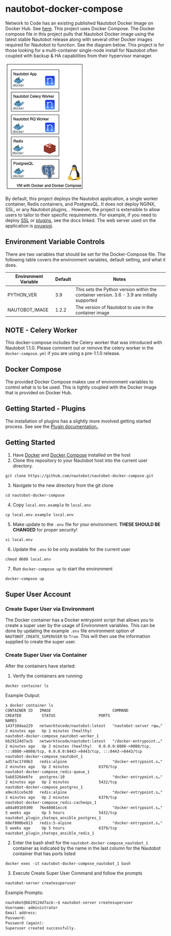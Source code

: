 # nautobot-docker-compose

Network to Code has an existing published Nautobot Docker Image on Docker Hub. See [here](https://hub.docker.com/repository/docker/networktocode/nautobot). This project uses Docker Compose. The Docker compose file in this project pulls that Nautobot Docker image using the latest stable Nautobot release along with several other Docker images required for Nautobot to function.  See the diagram below.  This project is for those looking for a multi-container single-node install for Nautobot often coupled with backup & HA capabilities from their hypervisor manager. 

![Container Stack](docs/img/container_stack.png)

By default, this project deploys the Nautobot application, a single worker container, Redis containers, and PostgresQL.  It does not deploy NGINX, SSL, or any Nautobot plugins, . However, the project is extensible to allow users to tailor to their specific requirements.  For example, if you need to deploy [SSL](docs/create_ssl_cert.md) or [plugins](docs/plugins.md), see the docs linked. The web server used on the application is [pyuwsgi](https://uwsgi-docs.readthedocs.io/en/latest/).

## Environment Variable Controls

There are two variables that should be set for the Docker-Compose file. The following table covers the environment variables, default setting, and what it does.

| Environment Variable | Default | Notes |
| -------------------- | ------- | ----- |
| PYTHON_VER | 3.9 | This sets the Python version within the container version. 3.6 - 3.9 are initially supported |
| NAUTOBOT_IMAGE | 1.2.2 | The version of Nautobot to use in the container image |
## NOTE - Celery Worker

This docker-compose includes the Celery worker that was introduced with Nautobot 1.1.0. Please comment out or remove the celery worker in the `docker-compose.yml` if you are using a pre-1.1.0 release.

## Docker Compose

The provided Docker Compose makes use of environment variables to control what is to be used. This is tightly coupled with the Docker image that is provided on Docker Hub.

## Getting Started - Plugins

The installation of plugins has a slightly more involved getting started process. See see the [Plugin documentation.](docs/plugins.md).

## Getting Started

1. Have [Docker](https://docs.docker.com/get-docker/) and [Docker Compose](https://docs.docker.com/compose/install/) installed on the host
2. Clone this repository to your Nautobot host into the current user directory.
```
git clone https://github.com/nautobot/nautobot-docker-compose.git
```

3. Navigate to the new directory from the git clone

```
cd nautobot-docker-compose
```

4. Copy `local.env.example` to `local.env`
```
cp local.env.example local.env
```

5. Make update to the `.env` file for your environment. **THESE SHOULD BE CHANGED** for proper security!
```
vi local.env
```

6. Update the `.env` to be only available for the current user
```
chmod 0600 local.env
```

7. Run `docker-compose up` to start the environment
```
docker-compose up
```

## Super User Account

### Create Super User via Environment

The Docker container has a Docker entrypoint script that allows you to create a super user by the usage of Environment variables. This can be done by updating the example `.env` file environment option of `NAUTOBOT_CREATE_SUPERUSER` to `True`. This will then use the information supplied to create the super user.

### Create Super User via Container

After the containers have started:

1. Verify the containers are running:
```
docker container ls
```
Example Output:
```
❯ docker container ls                                                   
CONTAINER ID   IMAGE                           COMMAND                  CREATED         STATUS                   PORTS                                                                                  NAMES
143f10daa229   networktocode/nautobot:latest   "nautobot-server rqw…"   2 minutes ago   Up 2 minutes (healthy)                                                                                          nautobot-docker-compose_nautobot-worker_1
bb29124d7acb   networktocode/nautobot:latest   "/docker-entrypoint.…"   2 minutes ago   Up 2 minutes (healthy)   0.0.0.0:8080->8080/tcp, :::8080->8080/tcp, 0.0.0.0:8443->8443/tcp, :::8443->8443/tcp   nautobot-docker-compose_nautobot_1
ad57ac1749b3   redis:alpine                    "docker-entrypoint.s…"   2 minutes ago   Up 2 minutes             6379/tcp                                                                               nautobot-docker-compose_redis-queue_1
5ab83264e6fe   postgres:10                     "docker-entrypoint.s…"   2 minutes ago   Up 2 minutes             5432/tcp                                                                               nautobot-docker-compose_postgres_1
a9ec61ce5e30   redis:alpine                    "docker-entrypoint.s…"   2 minutes ago   Up 2 minutes             6379/tcp                                                                               nautobot-docker-compose_redis-cacheops_1
a84a89169300   76e40881ecc6                    "docker-entrypoint.s…"   5 weeks ago     Up 5 hours               5432/tcp                                                                               nautobot_plugin_chatops_ansible_postgres_1
60ef800be813   redis:5-alpine                  "docker-entrypoint.s…"   5 weeks ago     Up 5 hours               6379/tcp                                                                               nautobot_plugin_chatops_ansible_redis_1
```

2. Enter the bash shell for the `nautobot-docker-compose_nautobot_1` container as indicated by the name in the last column for the Nautobot container that has ports listed
```
docker exec -it nautobot-docker-compose_nautobot_1 bash
```

3. Execute Create Super User Command and follow the prompts
```
nautobot-server createsuperuser
```
Example Prompts:
```
nautobot@bb29124d7acb:~$ nautobot-server createsuperuser
Username: administrator
Email address: 
Password: 
Password (again): 
Superuser created successfully.
```

